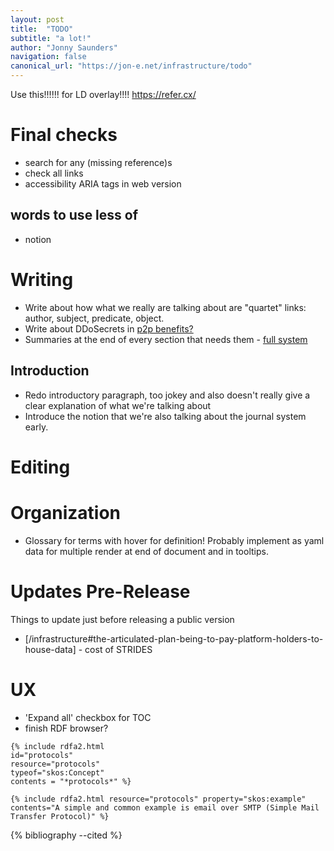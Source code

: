 ```yaml
---
layout: post
title:  "TODO"
subtitle: "a lot!"
author: "Jonny Saunders"
navigation: false
canonical_url: "https://jon-e.net/infrastructure/todo"
---
```


Use this!!!!!! for LD overlay!!!! https://refer.cx/

# Final checks
- search for any (missing reference)s
- check all links
- accessibility ARIA tags in web version

## words to use less of

- notion

# Writing

- Write about how what we really are talking about are "quartet" links: author, subject, predicate, object.
- Write about DDoSecrets in [p2p benefits?](/infrastructure/#the-network-is-extremely-resilient-since-the-data-is-shared-acro)
- Summaries at the end of every section that needs them - [full system](/infrastructure/#what-we’ve-described-is-a-nonutopian-fully-realizable-path-to-ma)

## Introduction

- Redo introductory paragraph, too jokey and also doesn't really give a clear explanation of what we're talking about
- Introduce the notion that we're also talking about the journal system early.

# Editing



# Organization
- Glossary for terms with hover for definition! Probably implement as yaml data for multiple render at end of document and in tooltips.

# Updates Pre-Release

Things to update just before releasing a public version

- [/infrastructure#the-articulated-plan-being-to-pay-platform-holders-to-house-data] - cost of STRIDES



# UX
- 'Expand all' checkbox for TOC
- finish RDF browser?

```
{% include rdfa2.html 
id="protocols"
resource="protocols" 
typeof="skos:Concept" 
contents = "*protocols*" %}

{% include rdfa2.html resource="protocols" property="skos:example" contents="A simple and common example is email over SMTP (Simple Mail Transfer Protocol)" %}
```



{% bibliography --cited %}
